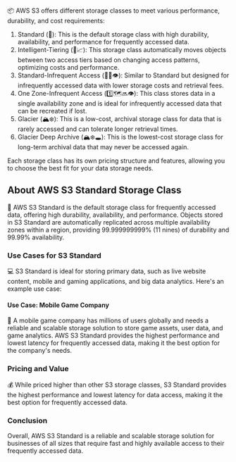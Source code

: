 






























<div>
  <p>📦 AWS S3 offers different storage classes to meet various performance, durability, and cost requirements:</p>
  <ol>
    <li>Standard (🌟): This is the default storage class with high durability, availability, and performance for frequently accessed data.</li>
    <li>Intelligent-Tiering (🧠📈): This storage class automatically moves objects between two access tiers based on changing access patterns, optimizing costs and performance.</li>
    <li>Standard-Infrequent Access (🌟🔜👁️): Similar to Standard but designed for infrequently accessed data with lower storage costs and retrieval fees.</li>
    <li>One Zone-Infrequent Access (1️⃣🗺️🔜👁️): This class stores data in a single availability zone and is ideal for infrequently accessed data that can be recreated if lost.</li>
    <li>Glacier (🏔️❄️): This is a low-cost, archival storage class for data that is rarely accessed and can tolerate longer retrieval times.</li>
    <li>Glacier Deep Archive (🏔️❄️🕳️): This is the lowest-cost storage class for long-term archival data that may never be accessed again.</li>
  </ol>
  <p>Each storage class has its own pricing structure and features, allowing you to choose the best fit for your data storage needs.</p>
</div>


<div>
  <h2>About AWS S3 Standard Storage Class</h2>
  <p>
    🌟 AWS S3 Standard is the default storage class for frequently accessed data, offering high durability, availability, and performance. Objects stored in S3 Standard are automatically replicated across multiple availability zones within a region, providing 99.999999999% (11 nines) of durability and 99.99% availability. 
  </p>

  <h3>Use Cases for S3 Standard</h3>
  <p>
    💻 S3 Standard is ideal for storing primary data, such as live website content, mobile and gaming applications, and big data analytics. Here's an example use case: 
  </p>

  <div>
    <h4>Use Case: Mobile Game Company</h4>
    <p>
      🚀 A mobile game company has millions of users globally and needs a reliable and scalable storage solution to store game assets, user data, and game analytics. AWS S3 Standard provides the highest performance and lowest latency for frequently accessed data, making it the best option for the company's needs. 
    </p>
  </div>

  <h3>Pricing and Value</h3>
  <p>
    💰 While priced higher than other S3 storage classes, S3 Standard provides the highest performance and lowest latency for data access, making it the best option for frequently accessed data. 
  </p>

  <h3>Conclusion</h3>
  <p>
    Overall, AWS S3 Standard is a reliable and scalable storage solution for businesses of all sizes that require fast and highly available access to their frequently accessed data.
  </p>
</div>
